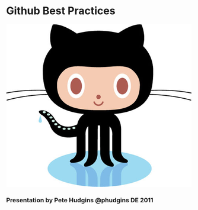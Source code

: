 <!SLIDE center>

# Github Best Practices #

![octocat](octocat.jpg "Octocat")

### Presentation by Pete Hudgins @phudgins DE 2011 ###
